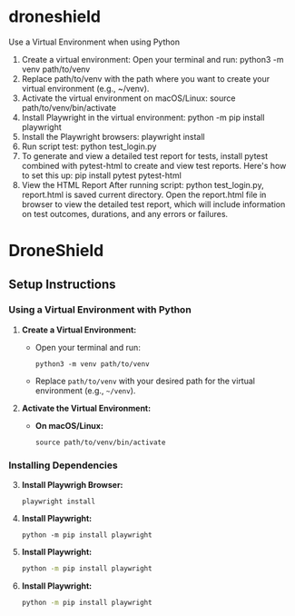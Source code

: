 # droneshield

Use a Virtual Environment when using Python

1. Create a virtual environment: Open your terminal and run: python3 -m venv path/to/venv
2. Replace path/to/venv with the path where you want to create your virtual environment (e.g., ~/venv).
3. Activate the virtual environment on macOS/Linux: source path/to/venv/bin/activate
4. Install Playwright in the virtual environment: python -m pip install playwright
5. Install the Playwright browsers: playwright install
6. Run script test: python test_login.py
7. To generate and view a detailed test report for tests, install pytest combined with pytest-html to create and view test reports.
   Here's how to set this up: pip install pytest pytest-html
8. View the HTML Report
   After running script: python test_login.py, report.html is saved current directory.
   Open the report.html file in  browser to view the detailed test report, which will include information on test outcomes, durations, and any errors or failures.
# DroneShield

## Setup Instructions

### Using a Virtual Environment with Python

1. **Create a Virtual Environment:**
   - Open your terminal and run:
     ```
     python3 -m venv path/to/venv
     ```
   - Replace `path/to/venv` with your desired path for the virtual environment (e.g., `~/venv`).

2. **Activate the Virtual Environment:**
   - **On macOS/Linux:**
     ```
     source path/to/venv/bin/activate
     ```

### Installing Dependencies

3. **Install Playwrigh Browser:**
   ```
   playwright install
   ```

3. **Install Playwright:**
   ```
   python -m pip install playwright
   ```

3. **Install Playwright:**
   ```bash
   python -m pip install playwright
   ```

3. **Install Playwright:**
   ```bash
   python -m pip install playwright
   ```
